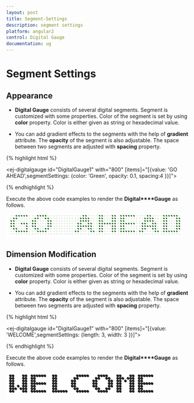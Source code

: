```yaml
---
layout: post
title: Segment-Settings
description: segment settings
platform: angular2
control: Digital Gauge
documentation: ug
---
```


# Segment Settings

## Appearance

* **Digital Gauge** consists of several digital segments. Segment is customized with some properties. Color of the segment is set by using **color** property. Color is either given as string or hexadecimal value. 

* You can add gradient effects to the segments with the help of **gradient** attribute. The **opacity** of the segment is also adjustable. The space between two segments are adjusted with **spacing** property.

{% highlight html %}

<ej-digitalgauge id="DigitalGauge1" with="800" [items]="[{value: 'GO AHEAD',segmentSettings: {color: 'Green', opacity: 0.1, spacing:4 }}]">
</ej-digitalgauge>

{% endhighlight %}


Execute the above code examples to render the **Digital****Gauge** as follows.

![](Segment-Settings_images/Segment-Settings_img1.png)

## Dimension Modification

* **Digital Gauge** consists of several digital segments. Segment is customized with some properties. Color of the segment is set by using **color** property. Color is either given as string or hexadecimal value. 

* You can add gradient effects to the segments with the help of **gradient** attribute. The **opacity** of the segment is also adjustable. The space between two segments are adjusted with **spacing** property.


{% highlight html %}

<ej-digitalgauge id="DigitalGauge1" with="800" [items]="[{value: 'WELCOME',segmentSettings: {length: 3, width: 3 }}]">
</ej-digitalgauge>

{% endhighlight %}


Execute the above code examples to render the **Digital****Gauge** as follows.

![](Segment-Settings_images/Segment-Settings_img2.png)

